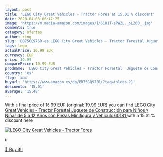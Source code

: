 ```yaml
---
layout: post
title: 'LEGO City Great Vehicles - Tractor Fores at 15.01 % discount'
date: 2020-04-03 06:47:25
image: 'https://m.media-amazon.com/images/I/61H1T-ePWZL._SL200_.jpg'
comments: true
category: ofertas
author: ring
slug: 'B075GQ97SR-es LEGO City Great Vehicles - Tractor Forestal Juguete de...'
tags: lego
actualPrice: 16.99 EUR
currency: EUR
price: 16.99
comparePrice: 19.99 EUR
prodname: 'LEGO City Great Vehicles - Tractor Forestal  Juguete de Construcción para Niños y Niñas de 5 a 12 Años con Piezas  Minifigura y Vehículo  60181 '
country: 'es'
flag: '🇪🇸'
buyurl: 'https://www.amazon.es/dp/B075GQ97SR/?tag=tolees-21'
descuento: '15.01'
average: '15.48'
---
```


With a final price of 16.99 EUR (original: 19.99 EUR) you can find [LEGO City Great Vehicles - Tractor Forestal  Juguete de Construcción para Niños y Niñas de 5 a 12 Años con Piezas  Minifigura y Vehículo  60181 ](https://www.amazon.es/dp/B075GQ97SR/?tag=tolees-21) with a  15.01 % discount here:

[![LEGO City Great Vehicles - Tractor Fores](https://m.media-amazon.com/images/I/61H1T-ePWZL._SL200_.jpg)](https://www.amazon.es/dp/B075GQ97SR/?tag=tolees-21)

ℹ️:


[🛒 Buy it!!](https://www.amazon.es/dp/B075GQ97SR/?tag=tolees-21)
